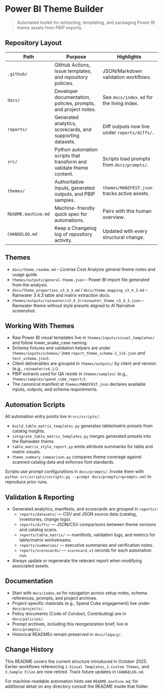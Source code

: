 ﻿# Power BI Theme Builder
> Automated toolkit for extracting, templating, and packaging Power BI theme assets from PBIP exports.

## Repository Layout
| Path | Purpose | Highlights |
| --- | --- | --- |
| `.github/` | GitHub Actions, issue templates, and repository policies. | JSON/Markdown validation workflows. |
| `docs/` | Developer documentation, policies, prompts, and project notes. | See `docs/index.md` for the living index. |
| `reports/` | Generated analytics, scorecards, and supporting datasets. | Diff outputs now live under `reports/diffs/`. |
| `src/` | Python automation scripts that transform and validate theme content. | Scripts load prompts from `docs/prompts/`. |
| `themes/` | Authoritative inputs, generated outputs, and PBIP samples. | `themes/MANIFEST.json` tracks active assets. |
| `README.machine.md` | Machine-friendly quick spec for automations. | Pairs with this human overview. |
| `CHANGELOG.md` | Keep a Changelog log of repository activity. | Updated with every structural change. |

## Themes
- `docs/theme_readme.md` – License Cost Analysis general theme notes and usage guide.
- `themes/outputs/general-theme.json` – Power BI import file generated from the analysis.
- `docs/theme_properties_v3_4_3.md` / `docs/theme_mapping_v3_4_3.md` – Rainwater 3.4.3 table and matrix extraction docs.
- `themes/outputs/rainwater/v3_4_3/rainwater_theme_v3_4_3.json` – Rainwater theme without style presets aligned to AI Narrative screenshot.

## Working With Themes
- Raw Power BI visual templates live in `themes/inputs/visual_templates/` and follow lower_snake_case naming.
- Schema fixtures and validation helpers are under `themes/inputs/schemas/` (see `report_theme_schema-2_114.json` and `test_schema.json`).
- Client deliverables are grouped in `themes/outputs/` by client and version (e.g., `rainwater/v4_1/`).
- PBIP extracts used for QA reside in `themes/samples/` (e.g., `themes/samples/spend_cube_report/`).
- The canonical manifest at `themes/MANIFEST.json` declares available inputs, outputs, and schema requirements.

## Automation Scripts
All automation entry points live in `src/scripts/`:
- `build_table_matrix_templates.py` generates table/matrix presets from catalog insights.
- `integrate_table_matrix_templates.py` merges generated presets into the Rainwater theme.
- `table_matrix_style_report.py` emits attribute summaries for table and matrix visuals.
- `theme_summary_comparison.py` compares theme coverage against scanned catalog data and enforces font standards.

Scripts use prompt configurations in `docs/prompts/`. Invoke them with `python src/scripts/<script>.py --prompt docs/prompts/<prompt>.xml` to reproduce prior runs.

## Validation & Reporting
- Generated analytics, manifests, and scorecards are grouped in `reports/`:
  - `reports/datasets/` — CSV and JSON source data (catalog, inventories, change logs).
  - `reports/diffs/` — JSON/CSV comparisons between theme versions and catalog scans.
  - `reports/table_matrix/` — manifests, validation logs, and metrics for table/matrix workstreams.
  - `reports/summaries/` — executive summaries and verification notes.
  - `reports/scorecards/` — `scorecard.v1` records for each automation run.
- Always update or regenerate the relevant report when modifying associated assets.

## Documentation
- Start with `docs/index.md` for navigation across setup notes, schema references, prompts, and project archives.
- Project-specific materials (e.g., Spend Cube engagement) live under `docs/projects/`.
- Policy documents (Code of Conduct, Contributing) are in `docs/policies/`.
- Prompt archives, including this reorganization brief, live in `docs/prompts/`.
- Historical READMEs remain preserved in `docs/legacy/`.

## Change History
This README covers the current structure introduced in October 2025. Earlier workflows referencing `1.Visual Templates`, `2.Custom Themes`, and `3.Sample Files` are now retired. Track future updates in `CHANGELOG.md`.

For machine-readable automation hints see `README.machine.md`; for additional detail on any directory consult the README inside that folder.
